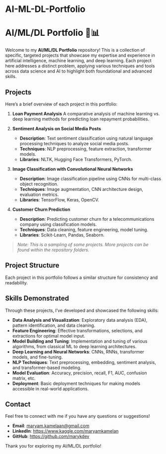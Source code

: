 # AI-ML-DL-Portfolio
# AI/ML/DL Portfolio 🤖📊

Welcome to my **AI/ML/DL Portfolio** repository! This is a collection of specific, targeted projects that showcase my expertise and experience in artificial intelligence, machine learning,
and deep learning. Each project here addresses a distinct problem, applying various techniques and tools across data science and AI to highlight both foundational and advanced skills.


## Projects

Here’s a brief overview of each project in this portfolio:

1. **Loan Payment Analysis**
    A comparative analysis of machine learning vs. deep learning methods for predicting loan repayment probabilities.

3. **Sentiment Analysis on Social Media Posts**
   - **Description**: Text sentiment classification using natural language processing techniques to analyze social media posts.
   - **Techniques**: NLP preprocessing, feature extraction, transformer models.
   - **Libraries**: NLTK, Hugging Face Transformers, PyTorch.

4. **Image Classification with Convolutional Neural Networks**
   - **Description**: Image classification pipeline using CNNs for multi-class object recognition.
   - **Techniques**: Image augmentation, CNN architecture design, evaluation metrics.
   - **Libraries**: TensorFlow, Keras, OpenCV.

5. **Customer Churn Prediction**
   - **Description**: Predicting customer churn for a telecommunications company using classification models.
   - **Techniques**: Data cleaning, feature engineering, model tuning.
   - **Libraries**: Scikit-Learn, Pandas, Seaborn.

> *Note: This is a sampling of some projects. More projects can be found within the repository folders.*

## Project Structure

Each project in this portfolio follows a similar structure for consistency and readability.


## Skills Demonstrated

Through these projects, I’ve developed and showcased the following skills:

- **Data Analysis and Visualization**: Exploratory data analysis (EDA), pattern identification, and data cleaning.
- **Feature Engineering**: Effective transformations, selections, and extractions for optimal model input.
- **Model Building and Tuning**: Implementation and tuning of various algorithms, from classical ML to deep learning architectures.
- **Deep Learning and Neural Networks**: CNNs, RNNs, transformer models, and fine-tuning.
- **NLP Techniques**: Text preprocessing, embedding, sentiment analysis, and transformer-based modeling.
- **Model Evaluation**: Accuracy, precision, recall, F1, AUC, confusion matrix, etc.
- **Deployment**: Basic deployment techniques for making models accessible in real-world applications.

## Contact

Feel free to connect with me if you have any questions or suggestions!

- **Email**: maryam.kamelaan@gmail.com
- **LinkedIn**: https://www.kaggle.com/maryamkamelan
- **GitHub**: https://github.com/marykdev

Thank you for exploring my AI/ML/DL portfolio!
